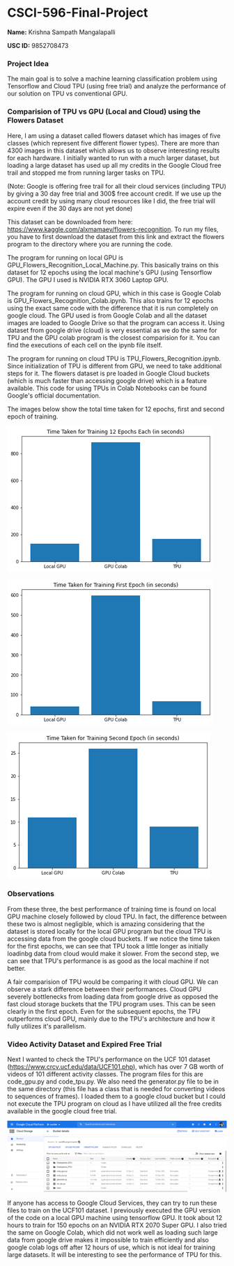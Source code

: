 # CSCI-596-Final-Project

 **Name:** Krishna Sampath Mangalapalli

 **USC ID:** 9852708473
 
 ### Project Idea
 
 The main goal is to solve a machine learning classification problem using Tensorflow and Cloud TPU (using free trial) and analyze the performance of our solution on TPU vs conventional GPU. 
 
 ### Comparision of TPU vs GPU (Local and Cloud) using the Flowers Dataset
 
 Here, I am using a dataset called flowers dataset which has images of five classes (which represent five different flower types). There are more than 4300 images in this dataset which allows us to observe interesting results for each hardware. I initially wanted to run with a much larger dataset, but loading a large dataset has used up all my credits in the Google Cloud free trail and stopped me from running larger tasks on TPU. 
 
 (Note: Google is offering free trail for all their cloud services (including TPU) by giving a 30 day free trial and 300$ free account credit. If we use up the account credit by using many cloud resources like I did, the free trial will expire even if the 30 days are not yet done)
 
 This dataset can be downloaded from here: https://www.kaggle.com/alxmamaev/flowers-recognition. To run my files, you have to first download the dataset from this link and extract the flowers program to the directory where you are running the code.
 
 The program for running on local GPU is GPU_Flowers_Recognition_Local_Machine.py. This basically trains on this dataset for 12 epochs using the local machine's GPU (using Tensorflow GPU). The GPU I used is NVIDIA RTX 3060 Laptop GPU. 
 
  The program for running on cloud GPU, which in this case is Google Colab is GPU_Flowers_Recognition_Colab.ipynb. This also trains for 12 epochs using the exact same code with the difference that it is run completely on google cloud. The GPU used is from Google Colab and all the dataset images are loaded to Google Drive so that the program can access it. Using dataset from google drive (cloud) is very essential as we do the same for TPU and the GPU colab program is the closest comparision for it. You can find the executions of each cell on the ipynb file itself.
  
  The program for running on cloud TPU is TPU_Flowers_Recognition.ipynb. Since initialization of TPU is different from GPU, we need to take additional steps for it. The flowers dataset is pre loaded in Google Cloud buckets (which is much faster than accessing google drive) which is a feature available. This code for using TPUs in Colab Notebooks can be found Google's official documentation.
  
  The images below show the total time taken for 12 epochs, first and second epoch of training.
  
  ![alt text](https://github.com/krishnasampath23/CSCI-596-Final-Project/blob/main/bar_plot_12_epochs.png?raw=true)
  
  ![alt text](https://github.com/krishnasampath23/CSCI-596-Final-Project/blob/main/bar_plot_first_epoch.png?raw=true)
  
  ![alt text](https://github.com/krishnasampath23/CSCI-596-Final-Project/blob/main/bar_plot_second_epoch.png?raw=true)
  
   ### Observations
   
   From these three, the best performance of training time is found on local GPU machine closely followed by cloud TPU. In fact, the difference between these two is almost negligible, which is amazing considering that the dataset is stored locally for the local GPU program but the cloud TPU is accessing data from the google cloud buckets. If we notice the time taken for the first epochs, we can see that TPU took a little longer as initially loadinbg data from cloud would make it slower. From the second step, we can see that TPU's performance is as good as the local machine if not better.
   
   A fair comparision of TPU would be comparing it with cloud GPU. We can observe a stark difference between their performances. Cloud GPU severely bottlenecks from loading data from google drive as opposed the fast cloud storage buckets that the TPU program uses. This can be seen clearly in the first epoch. Even for the subsequent epochs, the TPU outperforms cloud GPU, mainly due to the TPU's architecture and how it fully utilizes it's parallelism.
   
   
  ### Video Activity Dataset and Expired Free Trial
  
  Next I wanted to check the TPU's performance on the UCF 101 dataset (https://www.crcv.ucf.edu/data/UCF101.php), which has over 7 GB worth of videos of 101 different activity classes. 
  The program files for this are code_gpu.py and code_tpu.py. We also need the generator.py file to be in the same directory (this file has a class that is needed for converting videos to sequences of frames). I loaded them to a google cloud bucket but I could not execute the TPU program on cloud as I have utilized all the free credits available in the google cloud free trial. 
  
   ![alt text](https://github.com/krishnasampath23/CSCI-596-Final-Project/blob/main/Cloud_Bucket.png?raw=true)
   
   If anyone has access to Google Cloud Services, they can try to run these files to train on the UCF101 dataset. I previously executed the GPU version of the code on a local GPU machine using tensorflow GPU. It took about 12 hours to train for 150 epochs on an NVIDIA RTX 2070 Super GPU. I also tried the same on Google Colab, which did not work well as loading such large data from google drive makes it impossible to train efficiently and also google colab logs off after 12 hours of use, which is not ideal for training large datasets. It will be interesting to see the performance of TPU for this.

  
  
